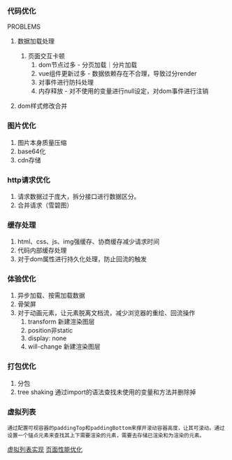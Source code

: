 ### 代码优化
    
PROBLEMS
1. 数据加载处理
    1. 页面交互卡顿
        1. dom节点过多 - 分页加载｜分片加载
        2. vue组件更新过多 - 数据依赖存在不合理，导致过分render
        3. 对事件进行防抖处理
        4. 内存释放 - 对不使用的变量进行null设定，对dom事件进行注销

2. dom样式修改合并

### 图片优化
1. 图片本身质量压缩
2. base64化
3. cdn存储

### http请求优化

1. 请求数据过于庞大，拆分接口进行数据区分。
2. 合并请求（雪碧图）


### 缓存处理

1. html、css、js、img强缓存、协商缓存减少请求时间
2. 代码内部缓存处理
3. 对于dom属性进行持久化处理，防止回流的触发

### 体验优化

1. 异步加载、按需加载数据
2. 骨架屏
3. 对于动画元素，让元素脱离文档流，减少浏览器的重绘、回流操作
    1. transform 新建渲染图层
    2. position非static
    3. display: none
    4. will-change 新建渲染图层

### 打包优化
1. 分包
2. tree shaking 通过import的语法查找未使用的变量和方法并删除掉





### 虚拟列表
    通过配置可视容器的paddingTop和paddingBottom来撑开滚动容器高度，让其可滚动。通过设置一个锚点元素来查找其上下需要渲染的元素，需要去存储已渲染和为渲染的元素。
[虚拟列表实现](https://github.com/dwqs/blog/issues/70)
[页面性能优化](https://mp.weixin.qq.com/s/A3AmmDWCimyH9E2KuHaMzw)
